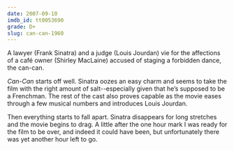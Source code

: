 ```yaml
---
date: 2007-09-10
imdb_id: tt0053690
grade: D+
slug: can-can-1960
---
```


A lawyer (Frank Sinatra) and a judge (Louis Jourdan) vie for the affections of a café owner (Shirley MacLaine) accused of staging a forbidden dance, the can-can.

_Can-Can_ starts off well. Sinatra oozes an easy charm and seems to take the film with the right amount of salt--especially given that he’s supposed to be a Frenchman. The rest of the cast also proves capable as the movie eases through a few musical numbers and introduces Louis Jourdan.

Then everything starts to fall apart. Sinatra disappears for long stretches and the movie begins to drag. A little after the one hour mark I was ready for the film to be over, and indeed it could have been, but unfortunately there was yet another hour left to go.
